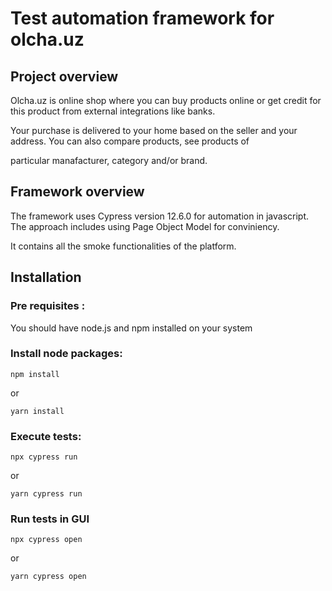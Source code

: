 # Test automation framework for olcha.uz

## Project overview

Olcha.uz is online shop where you can buy products online or get credit for this product from external integrations like banks. 

Your purchase is delivered to your home based on the seller and your address. You can also compare products, see products of

particular manafacturer, category and/or brand.

## Framework overview

The framework uses Cypress version 12.6.0 for automation in javascript. The approach includes using Page Object Model for conviniency. 

It contains all the smoke functionalities of the platform. 

## Installation 

### Pre requisites :

You should have node.js and npm installed on your system

### Install node packages:

`npm install`

or

`yarn install`

### Execute tests:

`npx cypress run`

or

`yarn cypress run`

### Run tests in GUI 

`npx cypress open`

or

`yarn cypress open`
